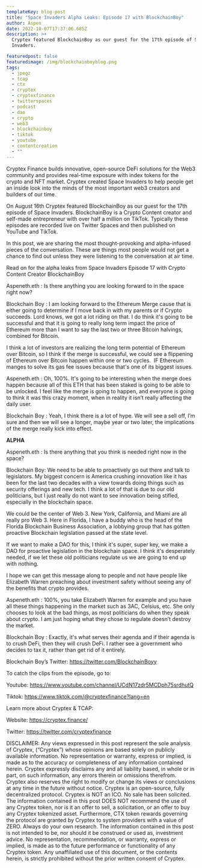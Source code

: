 ```yaml
---
templateKey: blog-post
title: "Space Invaders Alpha Leaks: Episode 17 with BlockchainBoy"
author: Aspen
date: 2022-10-07T17:37:06.685Z
description: >+
  Cryptex featured BlockchainBoy as our guest for the 17th episode of Space
  Invaders.

featuredpost: false
featuredimage: /img/blockchainboyblog.png
tags:
  - jpegz
  - tcap
  - ctx
  - cryptex
  - cryptexfinance
  - twitterspaces
  - podcast
  - dao
  - crypto
  - web3
  - blockchainboy
  - tiktok
  - youtube
  - contentcreation
  - ""
---
```

Cryptex Finance builds innovative, open-source DeFi solutions for the Web3 community and provides real-time exposure with index tokens for the crypto and NFT market. Cryptex created Space Invaders to help people get an inside look into the minds of the most important web3 creators and builders of our time.

On August 16th Cryptex featured BlockchainBoy as our guest for the 17th episode of Space Invaders. BlockchainBoy is a Crypto Content creator and self-made entrepreneur with over half a million on TikTok. Typically these episodes are recorded live on Twitter Spaces and then published on YouTube and TikTok.

In this post, we are sharing the most thought-provoking and alpha-infused pieces of the conversation. These are things most people would not get a chance to find out unless they were listening to the conversation at air time.

Read on for the alpha leaks from Space Invaders Episode 17 with Crypto Content Creator BlockchainBoy

Aspeneth.eth : Is there anything you are looking forward to in the space right now?

Blockchain Boy : I am looking forward to the Ethereum Merge cause that is either going to determine if I move back in with my parents or if Crypto succeeds. Lord knows, we got a lot riding on that. I do think it's going to be successful and that it is going to really long term impact the price of Ethereum more than I want to say the last two or three Bitcoin halvings, combined for Bitcoin.

I think a lot of investors are realizing the long term potential of Ethereum over Bitcoin, so I think if the merge is successful, we could see a flippening of Ethereum over Bitcoin happen within one or two cycles.  IF Ethereum manges to solve its gas fee issues because that's one of its biggest issues.

Aspeneth.eth : Oh, 100%. It's going to be interesting when the merge does happen because all of this ETH that has been staked is going to be able to be unlocked. I feel like the merge is going to happen, and everyone is going to think it was this crazy moment, when in reality it isn’t really affecting the daily user.

Blockchain Boy : Yeah, I think there is a lot of hype. We will see a sell off, I’m sure and then we will see a longer, maybe year or two later, the implications of the merge really kick into effect.

**ALPHA**

Aspeneth.eth : Is there anything that you think is needed right now in the space?

Blockchain Boy: We need to be able to proactively go out there and talk to legislators. My biggest concern is America crushing innovation like it has been for the last two decades with a view towards doing things such as security offerings and new tech. I think a lot of that is due to our old politicians, but I just really do not want to see innovation being stifled, especially in the blockchain space.

We could be the center of Web 3. New York, California, and Miami are all really pro Web 3. Here in Florida, I have a buddy who is the head of the Florida Blockchain Business Association, a lobbying group that has gotten proactive Blockchain legislation passed at the state level.

If we want to make a DAO for this, I think it's super, super key, we make a DAO for proactive legislation in the blockchain space. I think it's desperately needed, if we let these old politicians regulate us we are going to end up with nothing.

I hope we can get this message along to people and not have people like Elizabeth Warren preaching about investment safety without seeing any of the benefits that crypto provides.

Aspeneth.eth : 100%, you take Elizabeth Warren for example and you have all these things happening in the market such as 3AC, Celsius, etc. She only chooses to look at the bad things, as most politicians do when they speak about crypto. I am just hoping what they chose to regulate doesn’t destroy the market.

Blockchain Boy : Exactly, it's what serves their agenda and if their agenda is to crush DeFi, then they will crush DeFi. I rather see a government who decides to tax it, rather than get rid of it entirely.

Blockchain Boy’s Twitter: [](https://twitter.com/BlockchainBoyy)<https://twitter.com/BlockchainBoyy>

To catch the clips from the episode, go to:

Youtube: [](https://www.youtube.com/channel/UCdN17zdr5MCDph75srdhutQ)<https://www.youtube.com/channel/UCdN17zdr5MCDph75srdhutQ>

Tiktok: [](https://www.tiktok.com/@cryptexfinance?lang=en)<https://www.tiktok.com/@cryptexfinance?lang=en>

Learn more about Cryptex & TCAP:

Website: [](https://cryptex.finance/)<https://cryptex.finance/>

Twitter: [](https://twitter.com/cryptexfinance)<https://twitter.com/cryptexfinance>

DISCLAIMER: Any views expressed in this post represent the sole analysis of Cryptex, (“Cryptex”) whose opinions are based solely on publicly available information. No representation or warranty, express or implied, is made as to the accuracy or completeness of any information contained herein. Cryptex expressly disclaims any and all liability based, in whole or in part, on such information, any errors therein or omissions therefrom. Cryptex also reserves the right to modify or change its views or conclusions at any time in the future without notice. Cryptex is an open-source, fully decentralized protocol. Cryptex is NOT an ICO. No sale has been solicited. The information contained in this post DOES NOT recommend the use of any Cryptex token, nor is it an offer to sell, a solicitation, or an offer to buy any Cryptex tokenized asset. Furthermore, CTX token rewards governing the protocol are granted by Cryptex to system providers with a value of ZERO. Always do your own research. The information contained in this post is not intended to be, nor should it be construed or used as, investment advice. No representation, recommendation, or warranty, express or implied, is made as to the future performance or functionality of any Cryptex token. Any unaffiliated use of this document, or the contents herein, is strictly prohibited without the prior written consent of Cryptex.